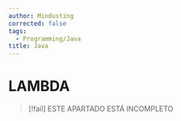 ```yaml
---
author: Mindusting
corrected: false
tags:
  - Programming/Java
title: Java
---
```


# LAMBDA

> [!fail] ESTE APARTADO ESTÁ INCOMPLETO
